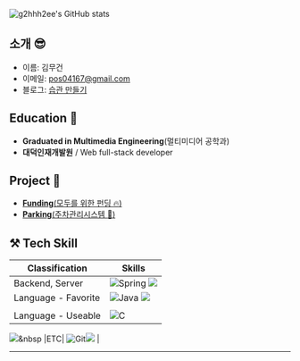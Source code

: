 

![g2hhh2ee's GitHub stats](https://github-readme-stats.vercel.app/api?username=KMGeon&count_private=true&include_all_commits=false&show_icons=true&theme=swift&hide=stars,issues&title_color=DBAEFF&width=100%)


## 소개 😎

  - 이름: 김무건
  - 이메일: [pos04167@gmail.com](pos04167@gmail.com)
  - 블로그: [습관 만들기](https://pos04167.tistory.com/)


  ## Education 🥸

  - **Graduated in Multimedia Engineering**(멀티미디어 공학과)
  - **대덕인재개발원** / Web full-stack developer

  ## Project 🎇

  - [**Funding**(모두를 위한 펀딩 🔥)](https://github.com/KMGeon/Funding_Web)
  - [**Parking**(주차관리시스템 :gem:)](https://github.com/KMGeon/ParkingManagementSystem)
  
  
  
  ## ⚒ Tech Skill
|Classification|Skills|
|---|---|
|Backend, Server| ![Spring](https://img.shields.io/badge/spring-%236DB33F.svg?style=for-the-badge&logo=spring&logoColor=white)  <img src="https://img.shields.io/badge/oracle-F80000?style=for-the-badge&logo=oracle&logoColor=white">  ||
|Language - Favorite| ![Java](https://img.shields.io/badge/java-%23ED8B00.svg?style=for-the-badge&logo=java&logoColor=white) <img src="https://img.shields.io/badge/javascript-F7DF1E?style=for-the-badge&logo=javascript&logoColor=black"> 
||
|Language - Useable| ![C](https://img.shields.io/badge/c-%2300599C.svg?style=for-the-badge&logo=c&logoColor=white)
  <img src="https://img.shields.io/badge/Python-3766AB?style=flat-square&logo=Python&logoColor=white"/></a>&nbsp
|ETC| ![Git](https://img.shields.io/badge/git-%23F05033.svg?style=for-the-badge&logo=git&logoColor=white)<img src="https://img.shields.io/badge/Unity-007396?style=for-the-badge&logo=Unity&logoColor=black"> |

 
<hr>
<div> 



